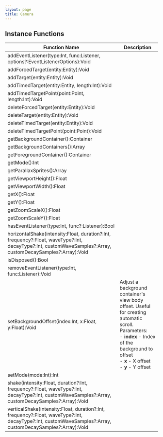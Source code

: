 ```yaml
---
layout: page
title: Camera
---
```


## Instance Functions

| Function Name | Description |
| --------------- | ------------- |
| addEventListener(type:Int, func:Listener, options?:EventListenerOptions):Void |  |
| addForcedTarget(entity:Entity):Void |  |
| addTarget(entity:Entity):Void |  |
| addTimedTarget(entity:Entity, length:Int):Void |  |
| addTimedTargetPoint(point:Point, length:Int):Void |  |
| deleteForcedTarget(entity:Entity):Void |  |
| deleteTarget(entity:Entity):Void |  |
| deleteTimedTarget(entity:Entity):Void |  |
| deleteTimedTargetPoint(point:Point):Void |  |
| getBackgroundContainer():Container |  |
| getBackgroundContainers():Array<Container> |  |
| getForegroundContainer():Container |  |
| getMode():Int |  |
| getParallaxSprites():Array<Sprite> |  |
| getViewportHeight():Float |  |
| getViewportWidth():Float |  |
| getX():Float |  |
| getY():Float |  |
| getZoomScaleX():Float |  |
| getZoomScaleY():Float |  |
| hasEventListener(type:Int, func?:Listener):Bool |  |
| horizontalShake(intensity:Float, duration?:Int, frequency?:Float, waveType?:Int, decayType?:Int, customWaveSamples?:Array<Float>, customDecaySamples?:Array<Float>):Void |  |
| isDisposed():Bool |  |
| removeEventListener(type:Int, func:Listener):Void |  |
| setBackgroundOffset(index:Int, x:Float, y:Float):Void | Adjust a background container's view body offset. Useful for creating automatic scroll.<br>Parameters:<br>- **index** - Index of the background to offset<br>- **x** - X offset<br>- **y** - Y offset |
| setMode(mode:Int):Int |  |
| shake(intensity:Float, duration?:Int, frequency?:Float, waveType?:Int, decayType?:Int, customWaveSamples?:Array<Float>, customDecaySamples?:Array<Float>):Void |  |
| verticalShake(intensity:Float, duration?:Int, frequency?:Float, waveType?:Int, decayType?:Int, customWaveSamples?:Array<Float>, customDecaySamples?:Array<Float>):Void |  |


